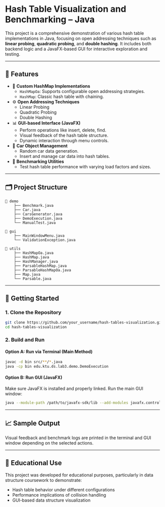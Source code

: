 # Hash Table Visualization and Benchmarking – Java

This project is a comprehensive demonstration of various hash table implementations in Java, focusing on open addressing techniques such as **linear probing**, **quadratic probing**, and **double hashing**. It includes both backend logic and a JavaFX-based GUI for interactive exploration and testing.

---

## 🔧 Features

- 🧮 **Custom HashMap Implementations**
  - `HashMapOa`: Supports configurable open addressing strategies.
  - `HashMap`: Classic hash table with chaining.
- ⚙️ **Open Addressing Techniques**
  - Linear Probing
  - Quadratic Probing
  - Double Hashing
- 📊 **GUI-based Interface (JavaFX)**
  - Perform operations like insert, delete, find.
  - Visual feedback of the hash table structure.
  - Dynamic interaction through menu controls.
- 🚗 **Car Object Management**
  - Random car data generation.
  - Insert and manage car data into hash tables.
- 🧪 **Benchmarking Utilities**
  - Test hash table performance with varying load factors and sizes.

---

## 🗂️ Project Structure

```
📁 demo
    ├── Benchmark.java
    ├── Car.java
    ├── CarsGenerator.java
    ├── DemoExecution.java
    └── ManualTest.java

📁 gui
    ├── MainWindowMenu.java
    └── ValidationException.java

📁 utils
    ├── HashMapOa.java
    ├── HashMap.java
    ├── HashManager.java
    ├── ParsableHashMap.java
    ├── ParsableHashMapOa.java
    ├── Map.java
    └── Parsable.java
```

---

## 🚀 Getting Started

### 1. Clone the Repository

```bash
git clone https://github.com/your_username/hash-tables-visualization.git
cd hash-tables-visualization
```

### 2. Build and Run

#### Option A: Run via Terminal (Main Method)

```bash
javac -d bin src/**/*.java
java -cp bin edu.ktu.ds.lab3.demo.DemoExecution
```

#### Option B: Run GUI (JavaFX)

Make sure JavaFX is installed and properly linked. Run the main GUI window:

```bash
java --module-path /path/to/javafx-sdk/lib --add-modules javafx.controls,javafx.fxml -cp bin edu.ktu.ds.lab3.gui.MainWindow
```

---

## 📈 Sample Output

Visual feedback and benchmark logs are printed in the terminal and GUI window depending on the selected actions.

---

## 🧠 Educational Use

This project was developed for educational purposes, particularly in data structure coursework to demonstrate:
- Hash table behavior under different configurations
- Performance implications of collision handling
- GUI-based data structure visualization
